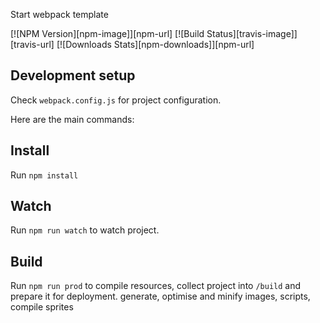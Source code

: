 Start webpack template

[![NPM Version][npm-image]][npm-url]
[![Build Status][travis-image]][travis-url]
[![Downloads Stats][npm-downloads]][npm-url]

## Development setup

Check `webpack.config.js` for project configuration.

Here are the main commands:

## Install
Run `npm install`

## Watch

Run `npm run watch` to watch project.

## Build

Run `npm run prod` to compile resources, collect project into `/build`
and prepare it for deployment.
generate, optimise and minify images, scripts, compile sprites

